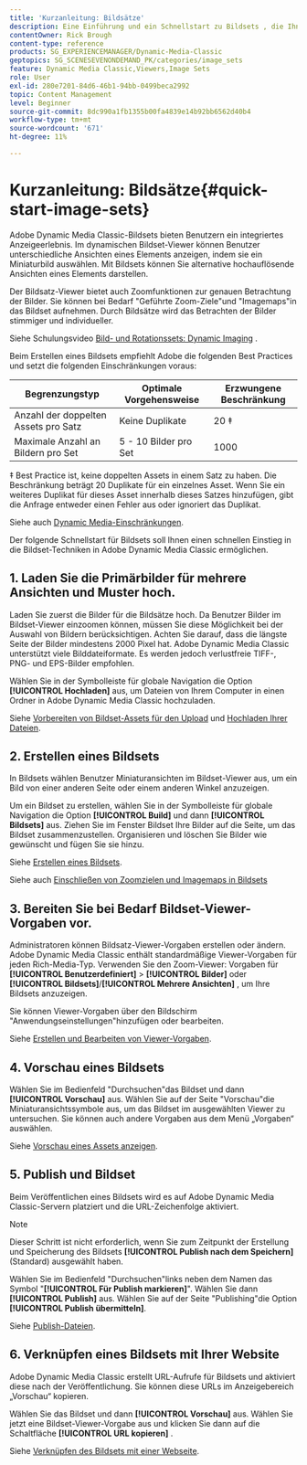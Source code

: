 ```yaml
---
title: 'Kurzanleitung: Bildsätze'
description: Eine Einführung und ein Schnellstart zu Bildsets , die Ihnen helfen, die Bildset-Techniken in Adobe Dynamic Media Classic schnell einzurichten und auszuführen.
contentOwner: Rick Brough
content-type: reference
products: SG_EXPERIENCEMANAGER/Dynamic-Media-Classic
geptopics: SG_SCENESEVENONDEMAND_PK/categories/image_sets
feature: Dynamic Media Classic,Viewers,Image Sets
role: User
exl-id: 280e7201-84d6-46b1-94bb-0499beca2992
topic: Content Management
level: Beginner
source-git-commit: 8dc990a1fb1355b00fa4839e14b92bb6562d40b4
workflow-type: tm+mt
source-wordcount: '671'
ht-degree: 11%

---
```


# Kurzanleitung: Bildsätze{#quick-start-image-sets}

Adobe Dynamic Media Classic-Bildsets bieten Benutzern ein integriertes Anzeigeerlebnis. Im dynamischen Bildset-Viewer können Benutzer unterschiedliche Ansichten eines Elements anzeigen, indem sie ein Miniaturbild auswählen. Mit Bildsets können Sie alternative hochauflösende Ansichten eines Elements darstellen.

Der Bildsatz-Viewer bietet auch Zoomfunktionen zur genauen Betrachtung der Bilder. Sie können bei Bedarf &quot;Geführte Zoom-Ziele&quot;und &quot;Imagemaps&quot;in das Bildset aufnehmen. Durch Bildsätze wird das Betrachten der Bilder stimmiger und individueller.

Siehe Schulungsvideo [Bild- und Rotationssets: Dynamic Imaging](https://s7d5.scene7.com/s7viewers/html5/VideoViewer.html?videoserverurl=https://s7d5.scene7.com/is/content/&amp;emailurl=https://s7d5.scene7.com/s7/emailFriend&amp;serverUrl=https://s7d5.scene7.com/is/image/&amp;config=Scene7SharedAssets/Universal_HTML5_Video&amp;contenturl=https://s7d5.scene7.com/skins/&amp;asset=S7tutorials/556_Image%20&amp;%20Spin%20Sets_converted%20renamed_Dynamic%20Imaging-AVS) .

Beim Erstellen eines Bildsets empfiehlt Adobe die folgenden Best Practices und setzt die folgenden Einschränkungen voraus:

| Begrenzungstyp | Optimale Vorgehensweise | Erzwungene Beschränkung |
| --- | --- | --- |
| Anzahl der doppelten Assets pro Satz | Keine Duplikate | 20 ‡ |
| Maximale Anzahl an Bildern pro Set | 5 - 10 Bilder pro Set | 1000 |

‡ Best Practice ist, keine doppelten Assets in einem Satz zu haben. Die Beschränkung beträgt 20 Duplikate für ein einzelnes Asset. Wenn Sie ein weiteres Duplikat für dieses Asset innerhalb dieses Satzes hinzufügen, gibt die Anfrage entweder einen Fehler aus oder ignoriert das Duplikat.

Siehe auch [Dynamic Media-Einschränkungen](/help/using/limitations.md).

Der folgende Schnellstart für Bildsets soll Ihnen einen schnellen Einstieg in die Bildset-Techniken in Adobe Dynamic Media Classic ermöglichen.

## 1. Laden Sie die Primärbilder für mehrere Ansichten und Muster hoch.

Laden Sie zuerst die Bilder für die Bildsätze hoch. Da Benutzer Bilder im Bildset-Viewer einzoomen können, müssen Sie diese Möglichkeit bei der Auswahl von Bildern berücksichtigen. Achten Sie darauf, dass die längste Seite der Bilder mindestens 2000 Pixel hat. Adobe Dynamic Media Classic unterstützt viele Bilddateiformate. Es werden jedoch verlustfreie TIFF-, PNG- und EPS-Bilder empfohlen.

Wählen Sie in der Symbolleiste für globale Navigation die Option **[!UICONTROL Hochladen]** aus, um Dateien von Ihrem Computer in einen Ordner in Adobe Dynamic Media Classic hochzuladen.

Siehe [Vorbereiten von Bildset-Assets für den Upload](preparing-image-set-assets-upload.md#preparing-image-set-assets-for-upload) und [Hochladen Ihrer Dateien](uploading-files.md#uploading-your-files).

## 2. Erstellen eines Bildsets

In Bildsets wählen Benutzer Miniaturansichten im Bildset-Viewer aus, um ein Bild von einer anderen Seite oder einem anderen Winkel anzuzeigen.

Um ein Bildset zu erstellen, wählen Sie in der Symbolleiste für globale Navigation die Option **[!UICONTROL Build]** und dann **[!UICONTROL Bildsets]** aus. Ziehen Sie im Fenster Bildset Ihre Bilder auf die Seite, um das Bildset zusammenzustellen. Organisieren und löschen Sie Bilder wie gewünscht und fügen Sie sie hinzu. 

Siehe [Erstellen eines Bildsets](creating-image-set.md#creating-an-image-set).

Siehe auch [Einschließen von Zoomzielen und Imagemaps in Bildsets](/help/using/including-zoom-targets-image-maps-image-sets.md)

## 3. Bereiten Sie bei Bedarf Bildset-Viewer-Vorgaben vor.

Administratoren können Bildsatz-Viewer-Vorgaben erstellen oder ändern. Adobe Dynamic Media Classic enthält standardmäßige Viewer-Vorgaben für jeden Rich-Media-Typ. Verwenden Sie den Zoom-Viewer: Vorgaben für **[!UICONTROL Benutzerdefiniert]** > **[!UICONTROL Bilder]** oder **[!UICONTROL Bildsets]**/**[!UICONTROL Mehrere Ansichten]** , um Ihre Bildsets anzuzeigen.

Sie können Viewer-Vorgaben über den Bildschirm &quot;Anwendungseinstellungen&quot;hinzufügen oder bearbeiten.

Siehe [Erstellen und Bearbeiten von Viewer-Vorgaben](application-setup.md#adding-and-editing-viewer-presets).

## 4. Vorschau eines Bildsets

Wählen Sie im Bedienfeld &quot;Durchsuchen&quot;das Bildset und dann **[!UICONTROL Vorschau]** aus. Wählen Sie auf der Seite &quot;Vorschau&quot;die Miniaturansichtssymbole aus, um das Bildset im ausgewählten Viewer zu untersuchen. Sie können auch andere Vorgaben aus dem Menü „Vorgaben“ auswählen. 

Siehe [Vorschau eines Assets anzeigen](previewing-asset.md#previewing-an-asset).

## 5. Publish und Bildset

Beim Veröffentlichen eines Bildsets wird es auf Adobe Dynamic Media Classic-Servern platziert und die URL-Zeichenfolge aktiviert.

>[!NOTE]
>
>Dieser Schritt ist nicht erforderlich, wenn Sie zum Zeitpunkt der Erstellung und Speicherung des Bildsets **[!UICONTROL Publish nach dem Speichern]** (Standard) ausgewählt haben.

Wählen Sie im Bedienfeld &quot;Durchsuchen&quot;links neben dem Namen das Symbol &quot;**[!UICONTROL Für Publish markieren]**&quot;. Wählen Sie dann **[!UICONTROL Publish]** aus. Wählen Sie auf der Seite &quot;Publishing&quot;die Option **[!UICONTROL Publish übermitteln]**.

Siehe [Publish-Dateien](publishing-files.md#publishing-files).

## 6. Verknüpfen eines Bildsets mit Ihrer Website

Adobe Dynamic Media Classic erstellt URL-Aufrufe für Bildsets und aktiviert diese nach der Veröffentlichung. Sie können diese URLs im Anzeigebereich „Vorschau“ kopieren.

Wählen Sie das Bildset und dann **[!UICONTROL Vorschau]** aus. Wählen Sie jetzt eine Bildset-Viewer-Vorgabe aus und klicken Sie dann auf die Schaltfläche **[!UICONTROL URL kopieren]** .

Siehe [Verknüpfen des Bildsets mit einer Webseite](linking-image-set-web-page.md#linking-an-image-set-to-a-web-page).

